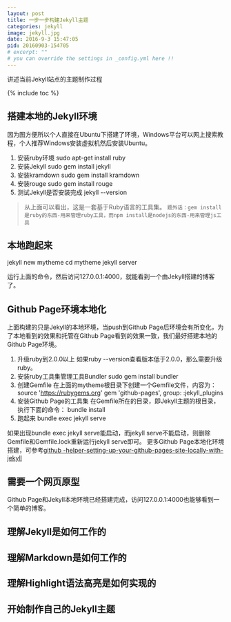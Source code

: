 ```yaml
---
layout: post
title: 一步一步构建Jekyll主题
categories: jekyll
image: jekyll.jpg
date: 2016-9-3 15:47:05
pid: 20160903-154705
# excerpt: ""
# you can override the settings in _config.yml here !!
---
```

讲述当前Jekyll站点的主题制作过程

{% include toc %}

## 搭建本地的Jekyll环境

因为图方便所以个人直接在Ubuntu下搭建了环境，Windows平台可以网上搜索教程，个人推荐Windows安装虚拟机然后安装Ubuntu。

1. 安装ruby环境
  sudo apt-get install ruby
2. 安装Jekyll
  sudo gem install jekyll
3. 安装kramdown
  sudo gem install kramdown
4. 安装rouge
  sudo gem install rouge
5. 测试Jekyll是否安装完成
  jekyll --version

> 从上面可以看出，这是一套基于Ruby语言的工具集。
`题外话：gem install是ruby的东西-用来管理ruby工具，而npm install是nodejs的东西-用来管理js工具`

## 本地跑起来

  jekyll new mytheme
  cd mytheme
  jekyll server

运行上面的命令，然后访问127.0.0.1:4000，就能看到一个由Jekyll搭建的博客了。

## Github Page环境本地化

上面构建的只是Jekyll的本地环境，当push到Github Page后环境会有所变化，为了本地看到的效果和托管在Github Page看到的效果一致，我们最好搭建本地的Github Page环境。

1. 升级ruby到2.0.0以上
  如果ruby --version查看版本低于2.0.0，那么需要升级ruby。
2. 安装ruby工具集管理工具Bundler
  sudo gem install bundler
3. 创建Gemfile
  在上面的mytheme根目录下创建一个Gemfile文件，内容为：
  source 'https://rubygems.org'
  gem 'github-pages', group: :jekyll_plugins
4. 安装Github Page的工具集
  在Gemfile所在的目录，即Jekyll主题的根目录，执行下面的命令：
  bundle install
5. 跑起来
  bundle exec jekyll serve

如果出现bundle exec jekyll serve能启动，而jekyll serve不能启动，则删除Gemfile和Gemfile.lock重新运行jekyll serve即可。
更多Github Page本地化环境搭建，可参考[github -helper-setting-up-your-github-pages-site-locally-with-jekyll](https://help.github.com/articles/setting-up-your-github-pages-site-locally-with-jekyll)

## 需要一个网页原型

Github Page和Jekyll本地环境已经搭建完成，访问127.0.0.1:4000也能够看到一个简单的博客。

## 理解Jekyll是如何工作的

## 理解Markdown是如何工作的

## 理解Highlight语法高亮是如何实现的

## 开始制作自己的Jekyll主题

